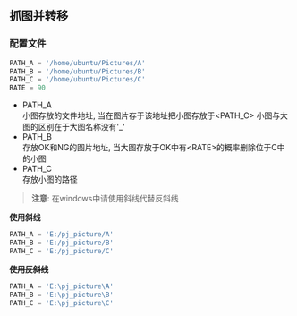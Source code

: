 ## 抓图并转移
### 配置文件
```python
PATH_A = '/home/ubuntu/Pictures/A'
PATH_B = '/home/ubuntu/Pictures/B'
PATH_C = '/home/ubuntu/Pictures/C'
RATE = 90
```
- PATH_A  
    小图存放的文件地址, 当在图片存于该地址把小图存放于\<PATH_C> 小图与大图的区别在于大图名称没有'_'
- PATH_B  
    存放OK和NG的图片地址, 当大图存放于OK中有\<RATE>的概率删除位于C中的小图
- PATH_C  
    存放小图的路径

> **注意**: 在windows中请使用斜线代替反斜线

**使用斜线**
```python
PATH_A = 'E:/pj_picture/A'
PATH_B = 'E:/pj_picture/B'
PATH_C = 'E:/pj_picture/C'
```

~~**使用反斜线**~~
```python
PATH_A = 'E:\pj_picture\A'
PATH_B = 'E:\pj_picture\B'
PATH_C = 'E:\pj_picture\C'
```